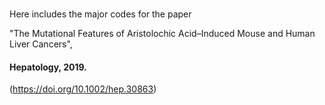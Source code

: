 #

Here includes the major codes for the paper 

"The Mutational Features of Aristolochic Acid–Induced Mouse and Human Liver Cancers", 
#### Hepatology, 2019. 
(https://doi.org/10.1002/hep.30863)
